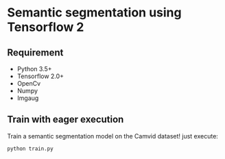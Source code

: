 # Semantic segmentation using Tensorflow 2

## Requirement
* Python 3.5+
* Tensorflow 2.0+
* OpenCv
* Numpy
* Imgaug


## Train with eager execution
Train a semantic segmentation model on the Camvid dataset! just execute:
```
python train.py
```
